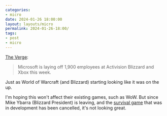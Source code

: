 ```yaml
---
categories:
- micro
date: 2024-01-26 18:00:00
layout: layouts/micro
permalink: 2024-01-26-18:00/
tags:
- post
- micro
---
```


[The Verge][v]:
> Microsoft is laying off 1,900 employees at Activision Blizzard and Xbox this week.

Just as World of Warcraft (and Blizzard) starting looking like it was on the up.

I'm hoping this won't affect their existing games, such as WoW. But since Mike
Ybarra (Blizzard President) is leaving, and the [survival game][s] that was in
development has been cancelled, it's not looking great.

[v]: https://www.theverge.com/2024/1/25/24049050/microsoft-activision-blizzard-layoffs
[s]: https://chrishannah.me/blizzard-are-working-on-a-new-survival-game